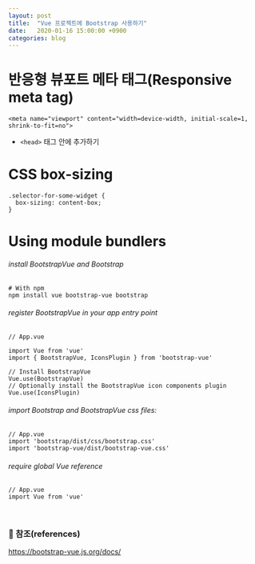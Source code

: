 ```yaml
---
layout: post
title:  "Vue 프로젝트에 Bootstrap 사용하기"
date:   2020-01-16 15:00:00 +0900
categories: blog
---
```


# 반응형 뷰포트 메타 태그(Responsive meta tag)
```
<meta name="viewport" content="width=device-width, initial-scale=1, shrink-to-fit=no">
```
- `<head>` 태그 안에 추가하기


# CSS box-sizing
```
.selector-for-some-widget {
  box-sizing: content-box;
}
```

# Using module bundlers
###### install BootstrapVue and Bootstrap 
```
# With npm
npm install vue bootstrap-vue bootstrap
```

###### register BootstrapVue in your app entry point
```
// App.vue

import Vue from 'vue'
import { BootstrapVue, IconsPlugin } from 'bootstrap-vue'

// Install BootstrapVue
Vue.use(BootstrapVue)
// Optionally install the BootstrapVue icon components plugin
Vue.use(IconsPlugin)
```

###### import Bootstrap and BootstrapVue css files:
```
// App.vue
import 'bootstrap/dist/css/bootstrap.css'
import 'bootstrap-vue/dist/bootstrap-vue.css'
```

###### require global Vue reference
```
// App.vue
import Vue from 'vue'
```


<br>

### :bookmark_tabs: 참조(references)
https://bootstrap-vue.js.org/docs/